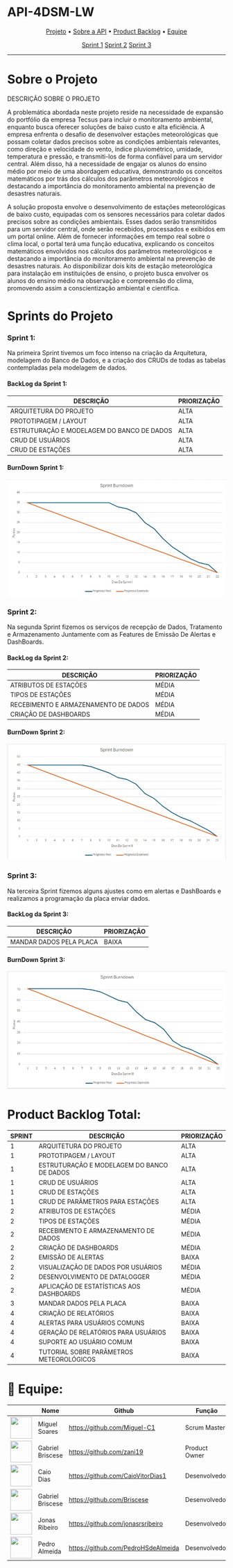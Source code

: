 # API-4DSM-LW

<p align="center">
 <a href="#sobre">Projeto</a> •
 <a href="#api">Sobre a API</a> • 
 <a href="#backlog">Product Backlog</a> • 
 <a href="#equipe">Equipe</a>
</p>

<p align="center">
 <a href="#s1">Sprint 1</a> 
 <a href="#s2">Sprint 2</a> 
  <a href="#s3">Sprint 3</a> 
</p>

<hr>

# Sobre o Projeto <a id="sobre"></a>

<p>DESCRIÇÃO SOBRE O PROJETO</p>

A problemática abordada neste projeto reside na necessidade de expansão do portfólio da empresa Tecsus para incluir o monitoramento ambiental, enquanto busca oferecer soluções de baixo custo e alta eficiência. A empresa enfrenta o desafio de desenvolver estações meteorológicas que possam coletar dados precisos sobre as condições ambientais relevantes, como direção e velocidade do vento, índice pluviométrico, umidade, temperatura e pressão, e transmiti-los de forma confiável para um servidor central. Além disso, há a necessidade de engajar os alunos do ensino médio por meio de uma abordagem educativa, demonstrando os conceitos matemáticos por trás dos cálculos dos parâmetros meteorológicos e destacando a importância do monitoramento ambiental na prevenção de desastres naturais.

A solução proposta envolve o desenvolvimento de estações meteorológicas de baixo custo, equipadas com os sensores necessários para coletar dados precisos sobre as condições ambientais. Esses dados serão transmitidos para um servidor central, onde serão recebidos, processados e exibidos em um portal online. Além de fornecer informações em tempo real sobre o clima local, o portal terá uma função educativa, explicando os conceitos matemáticos envolvidos nos cálculos dos parâmetros meteorológicos e destacando a importância do monitoramento ambiental na prevenção de desastres naturais. Ao disponibilizar dois kits de estação meteorológica para instalação em instituições de ensino, o projeto busca envolver os alunos do ensino médio na observação e compreensão do clima, promovendo assim a conscientização ambiental e científica.

# Sprints do Projeto <a id="api"></a>

### Sprint 1: <a id="s1"></a>

Na primeira Sprint tivemos um foco intenso na criação da Arquitetura, modelagem do Banco de Dados, e a criação dos CRUDs de todas as tabelas contempladas pela modelagem de dados.


####  BackLog da Sprint 1:
| DESCRIÇÃO                                  | PRIORIZAÇÃO |
| ------------------------------------------ | ----------- |
| ARQUITETURA DO PROJETO                     | ALTA        |
| PROTOTIPAGEM / LAYOUT                      | ALTA        |
| ESTRUTURAÇÃO E MODELAGEM DO BANCO DE DADOS | ALTA        |
| CRUD DE USUÁRIOS                           | ALTA        |
| CRUD DE ESTAÇÕES                           | ALTA        |


#### BurnDown Sprint 1:

<img src="./docs/SprintBurndown.jpg" alt="BurnDown">

### Sprint 2: <a id="s2"></a>

Na segunda Sprint fizemos os serviços de recepção de Dados, Tratamento e Armazenamento Juntamente com as Features de Emissão De Alertas e DashBoards. 

####  BackLog da Sprint 2:
| DESCRIÇÃO                                  | PRIORIZAÇÃO |
| ------------------------------------------ | ----------- |
| ATRIBUTOS DE ESTAÇÕES                      | MÉDIA       |
| TIPOS DE ESTAÇÕES                          | MÉDIA       |
| RECEBIMENTO E ARMAZENAMENTO DE DADOS       | MÉDIA       |
| CRIAÇÃO DE DASHBOARDS                      | MÉDIA       |


#### BurnDown Sprint 2:

<img src="./docs/SprintBurndown2.jpg" alt="BurnDown">

### Sprint 3: <a id="s3"></a>

Na terceira Sprint fizemos alguns ajustes como em alertas e DashBoards e realizamos a programação da placa enviar dados. 

####  BackLog da Sprint 3:
| DESCRIÇÃO                                  | PRIORIZAÇÃO |
| ------------------------------------------ | ----------- |
| MANDAR DADOS PELA PLACA                    | BAIXA       |


#### BurnDown Sprint 3:

<img src="./docs/SprintBurndown3.jpg" alt="BurnDown">


# Product Backlog Total: <a id="backlog"></a>

| SPRINT | DESCRIÇÃO                                  | PRIORIZAÇÃO |
| ------ | ------------------------------------------ | ----------- |
| 1      | ARQUITETURA DO PROJETO                     | ALTA        |
| 1      | PROTOTIPAGEM / LAYOUT                      | ALTA        |
| 1      | ESTRUTURAÇÃO E MODELAGEM DO BANCO DE DADOS | ALTA        |
| 1      | CRUD DE USUÁRIOS                           | ALTA        |
| 1      | CRUD DE ESTAÇÕES                           | ALTA        |
| 1      | CRUD DE PARÂMETROS PARA ESTAÇÕES           | ALTA        |
| 2      | ATRIBUTOS DE ESTAÇÕES                      | MÉDIA       |
| 2      | TIPOS DE ESTAÇÕES                          | MÉDIA       |
| 2      | RECEBIMENTO E ARMAZENAMENTO DE DADOS       | MÉDIA       |
| 2      | CRIAÇÃO DE DASHBOARDS                      | MÉDIA       |
| 2      | EMISSÃO DE ALERTAS                         | BAIXA       |
| 2      | VISUALIZAÇÃO DE DADOS POR USUÁRIOS         | MÉDIA       |
| 2      | DESENVOLVIMENTO DE DATALOGGER              | MÉDIA       |
| 2      | APLICAÇÃO DE ESTATÍSTICAS AOS DASHBOARDS   | MÉDIA       |
| 3      | MANDAR DADOS PELA PLACA                    | BAIXA       |
| 4      | CRIAÇÃO DE RELATÓRIOS                      | BAIXA       |
| 4      | ALERTAS PARA USUÁRIOS COMUNS               | BAIXA       |
| 4      | GERAÇÃO DE RELATÓRIOS PARA USUÁRIOS        | BAIXA       |
| 4      | SUPORTE AO USUÁRIO COMUM                   | BAIXA       |
| 4      | TUTORIAL SOBRE PARÂMETROS METEOROLÓGICOS   | BAIXA       |




# :busts_in_silhouette: Equipe: <a id="equipe"></a>
|                                                                                                                                                           | Nome             | Github                              | Função        |
| --------------------------------------------------------------------------------------------------------------------------------------------------------- | ---------------- | ----------------------------------- | ------------- |
| <a href="https://github.com/Miguel-C1"><img src ="https://avatars.githubusercontent.com/u/104818982?v=4" align="center" height="50" width="50"></a>       | Miguel Soares    | https://github.com/Miguel-C1        | Scrum Master  |
| <a href="https://github.com/zani19"><img src ="https://avatars.githubusercontent.com/u/111464795?v=4" align="center" height="50" width="50"></a>          | Gabriel Briscese | https://github.com/zani19           | Product Owner |
| <a href="https://github.com/CaioVitorDias1"><img src="https://avatars.githubusercontent.com/u/79228873?v=4" align="center" height="50" width="50"></a>    | Caio Dias        | https://github.com/CaioVitorDias1   | Desenvolvedor |
| <a href="https://github.com/Briscese"><img src="https://avatars.githubusercontent.com/u/83350007?v=4" align="center" height="50" width="50"></a>          | Gabriel Briscese | https://github.com/Briscese         | Desenvolvedor |
| <a href="https://github.com/jonasrsribeiro"><img src="https://avatars.githubusercontent.com/u/110861110?v=4" align="center" height="50" width="50"></a>   | Jonas Ribeiro    | https://github.com/jonasrsribeiro   | Desenvolvedor |
| <a href="https://github.com/PedroHSdeAlmeida"><img src="https://avatars.githubusercontent.com/u/106109294?v=4" align="center" height="50" width="50"></a> | Pedro Almeida    | https://github.com/PedroHSdeAlmeida | Desenvolvedor |
